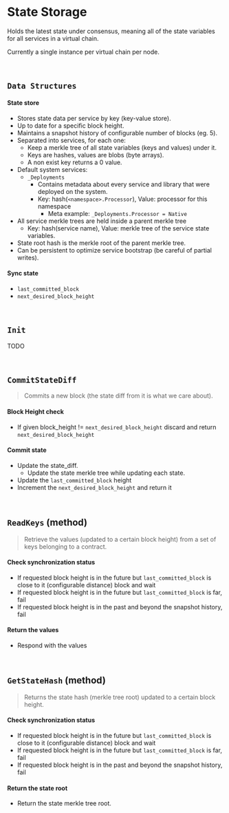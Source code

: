 # State Storage <!-- tal will finish -->

Holds the latest state under consensus, meaning all of the state variables for all services in a virtual chain.

Currently a single instance per virtual chain per node.

&nbsp;
## `Data Structures`

#### State store
* Stores state data per service by key (key-value store).
* Up to date for a specific block height.
* Maintains a snapshot history of configurable number of blocks (eg. 5).
* Separated into services, for each one:
  * Keep a merkle tree of all state variables (keys and values) under it.
  * Keys are hashes, values are blobs (byte arrays).
  * A non exist key returns a 0 value.
* Default system services:
  * `_Deployments`
    * Contains metadata about every service and library that were deployed on the system.
    * Key: hash(`<namespace>.Processor`), Value: processor for this namespace
      * Meta example: `_Deployments.Processor = Native`
* All service merkle trees are held inside a parent merkle tree
  * Key: hash(service name), Value: merkle tree of the service state variables.
* State root hash is the merkle root of the parent merkle tree.
* Can be persistent to optimize service bootstrap (be careful of partial writes).

#### Sync state
* `last_committed_block`
* `next_desired_block_height`

&nbsp;
## `Init` <!-- oded will finish -->

TODO

&nbsp;
## `CommitStateDiff` <!-- tal will finish -->

> Commits a new block (the state diff from it is what we care about).

#### Block Height check
* If given block_height != `next_desired_block_height` discard and return `next_desired_block_height`

#### Commit state
* Update the state_diff.
  * Update the state merkle tree while updating each state.
* Update the `last_committed_block` height
* Increment the `next_desired_block_height` and return it

&nbsp;
## `ReadKeys` (method) <!-- tal will finish -->

> Retrieve the values (updated to a certain block height) from a set of keys belonging to a contract.

#### Check synchronization status
* If requested block height is in the future but `last_committed_block` is close to it (configurable distance) block and wait
* If requested block height is in the future but `last_committed_block` is far, fail
* If requested block height is in the past and beyond the snapshot history, fail

#### Return the values
* Respond with the values

&nbsp;
## `GetStateHash` (method) <!-- tal will finish -->

> Returns the state hash (merkle tree root) updated to a certain block height.

#### Check synchronization status
* If requested block height is in the future but `last_committed_block` is close to it (configurable distance) block and wait
* If requested block height is in the future but `last_committed_block` is far, fail
* If requested block height is in the past and beyond the snapshot history, fail

#### Return the state root
* Return the state merkle tree root.
